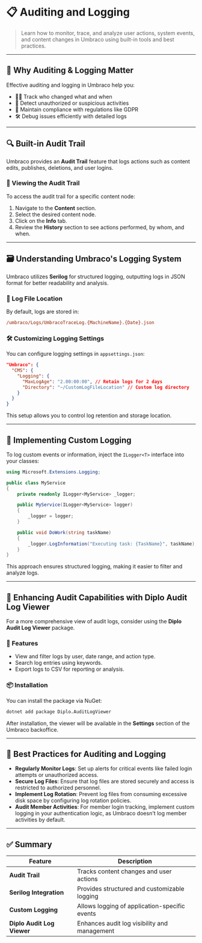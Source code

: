 # 📋 Auditing and Logging

> Learn how to monitor, trace, and analyze user actions, system events, and content changes in Umbraco using built-in tools and best practices.

---

## 🧠 Why Auditing & Logging Matter

Effective auditing and logging in Umbraco help you:

- 🕵️‍♂️ Track who changed what and when
- 🔐 Detect unauthorized or suspicious activities
- 📜 Maintain compliance with regulations like GDPR
- 🛠️ Debug issues efficiently with detailed logs

---

## 🔍 Built-in Audit Trail

Umbraco provides an **Audit Trail** feature that logs actions such as content edits, publishes, deletions, and user logins.

### 📄 Viewing the Audit Trail

To access the audit trail for a specific content node:

1. Navigate to the **Content** section.
2. Select the desired content node.
3. Click on the **Info** tab.
4. Review the **History** section to see actions performed, by whom, and when.&#x20;

---

## 🗃️ Understanding Umbraco's Logging System

Umbraco utilizes **Serilog** for structured logging, outputting logs in JSON format for better readability and analysis.

### 📁 Log File Location

By default, logs are stored in:

```ini
/umbraco/Logs/UmbracoTraceLog.{MachineName}.{Date}.json
```

### 🛠️ Customizing Logging Settings

You can configure logging settings in `appsettings.json`:

```json
"Umbraco": {
  "CMS": {
    "Logging": {
      "MaxLogAge": "2.00:00:00", // Retain logs for 2 days
      "Directory": "~/CustomLogFileLocation" // Custom log directory
    }
  }
}
```

This setup allows you to control log retention and storage location.&#x20;

---

## 🧰 Implementing Custom Logging

To log custom events or information, inject the `ILogger<T>` interface into your classes:

```csharp
using Microsoft.Extensions.Logging;

public class MyService
{
    private readonly ILogger<MyService> _logger;

    public MyService(ILogger<MyService> logger)
    {
        _logger = logger;
    }

    public void DoWork(string taskName)
    {
        _logger.LogInformation("Executing task: {TaskName}", taskName);
    }
}
```

This approach ensures structured logging, making it easier to filter and analyze logs.&#x20;

---

## 🧩 Enhancing Audit Capabilities with Diplo Audit Log Viewer

For a more comprehensive view of audit logs, consider using the **Diplo Audit Log Viewer** package.

### 🔧 Features

- View and filter logs by user, date range, and action type.
- Search log entries using keywords.
- Export logs to CSV for reporting or analysis.

### 📦 Installation

You can install the package via NuGet:

```bash
dotnet add package Diplo.AuditLogViewer
```

After installation, the viewer will be available in the **Settings** section of the Umbraco backoffice.&#x20;

---

## 🧪 Best Practices for Auditing and Logging

- **Regularly Monitor Logs**: Set up alerts for critical events like failed login attempts or unauthorized access.
- **Secure Log Files**: Ensure that log files are stored securely and access is restricted to authorized personnel.
- **Implement Log Rotation**: Prevent log files from consuming excessive disk space by configuring log rotation policies.
- **Audit Member Activities**: For member login tracking, implement custom logging in your authentication logic, as Umbraco doesn't log member activities by default.&#x20;

---

## ✅ Summary

| Feature                    | Description                                   |
| -------------------------- | --------------------------------------------- |
| **Audit Trail**            | Tracks content changes and user actions       |
| **Serilog Integration**    | Provides structured and customizable logging  |
| **Custom Logging**         | Allows logging of application-specific events |
| **Diplo Audit Log Viewer** | Enhances audit log visibility and management  |
